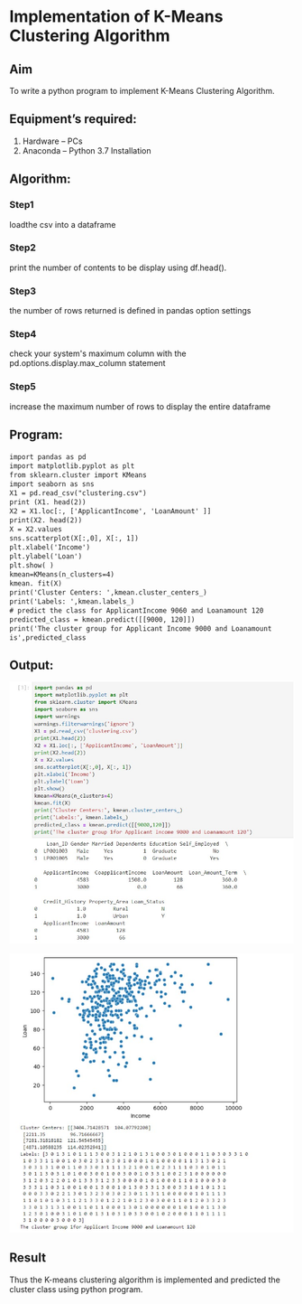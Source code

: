 # Implementation of K-Means Clustering Algorithm
## Aim
To write a python program to implement K-Means Clustering Algorithm.
## Equipment’s required:
1.	Hardware – PCs
2.	Anaconda – Python 3.7 Installation

## Algorithm:

### Step1
loadthe csv into a dataframe

### Step2
print the number of contents to be display using df.head().

### Step3
the number of rows returned is defined in pandas option settings

### Step4
check your system's maximum column with the pd.options.display.max_column statement

### Step5
increase the maximum number of rows to display the entire dataframe

## Program:
```
import pandas as pd
import matplotlib.pyplot as plt
from sklearn.cluster import KMeans
import seaborn as sns
X1 = pd.read_csv("clustering.csv")
print (X1. head(2))
X2 = X1.loc[:, ['ApplicantIncome', 'LoanAmount' ]]
print(X2. head(2))
X = X2.values
sns.scatterplot(X[:,0], X[:, 1])
plt.xlabel('Income')
plt.ylabel('Loan')
plt.show( )
kmean=KMeans(n_clusters=4)
kmean. fit(X)
print('Cluster Centers: ',kmean.cluster_centers_)
print('Labels: ',kmean.labels_)
# predict the class for ApplicantIncome 9060 and Loanamount 120
predicted_class = kmean.predict([[9000, 120]])
print('The cluster group for Applicant Income 9000 and Loanamount is',predicted_class
```
## Output:

![output](https://github.com/Hemapriya-2004/K-Means-Clustering-algorithm/blob/master/k1.jpg?raw=true)

![output](https://github.com/Hemapriya-2004/K-Means-Clustering-algorithm/blob/master/k2.jpg?raw=true)

## Result
Thus the K-means clustering algorithm is implemented and predicted the cluster class using python program.
